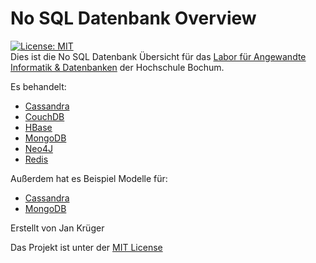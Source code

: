 # No SQL Datenbank Overview
[![License: MIT](https://img.shields.io/badge/License-MIT-yellow.svg)](https://opensource.org/licenses/MIT)  
Dies ist die No SQL Datenbank Übersicht für das [Labor für Angewandte Informatik & Datenbanken](https://www.hochschule-bochum.de/fbe/fachgebiete/institut-fuer-informatik/labor-fuer-angewandte-informatik-datenbanken/) der Hochschule Bochum.

Es behandelt:
- [Cassandra](Cassandra/Cassandra.md)
- [CouchDB](CouchDB/CouchDB.md)
- [HBase](HBase/HBase.md)
- [MongoDB](MongoDB/MongoDB.md)
- [Neo4J](Neo4J/Neo4J.md)
- [Redis](Redis/Redis.md)

Außerdem hat es Beispiel Modelle für:
- [Cassandra](Cassandra/modell/Modell.md)
- [MongoDB](MongoDB/Modell/Modell.md)

Erstellt von Jan Krüger

Das Projekt ist unter der [MIT License](LICENSE.md)
